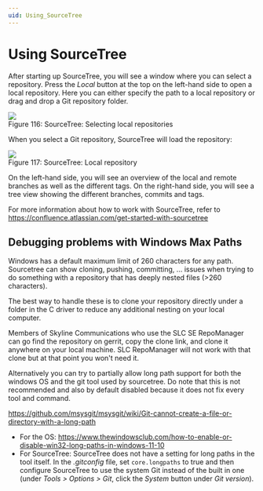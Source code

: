 ```yaml
---
uid: Using_SourceTree
---
```


# Using SourceTree

After starting up SourceTree, you will see a window where you can select a repository. Press the *Local* button at the top on the left-hand side to open a local repository. Here you can either specify the path to a local repository or drag and drop a Git repository folder.

![](~/develop/images/SourceTree_repositories.png)
<br>Figure 116: SourceTree: Selecting local repositories

When you select a Git repository, SourceTree will load the repository:

![](~/develop/images/SourceTree_loadedrepository.png)
<br>Figure 117: SourceTree: Local repository

On the left-hand side, you will see an overview of the local and remote branches as well as the different tags. On the right-hand side, you will see a tree view showing the different branches, commits and tags.

For more information about how to work with SourceTree, refer to <https://confluence.atlassian.com/get-started-with-sourcetree>

## Debugging problems with Windows Max Paths

Windows has a default maximum limit of 260 characters for any path. Sourcetree can show cloning, pushing, committing, ... issues when trying to do something with a repository that has deeply nested files (>260 characters).

The best way to handle these is to clone your repository directly under a folder in the C driver to reduce any additional nesting on your local computer.

Members of Skyline Communications who use the SLC SE RepoManager can go find the repository on gerrit, copy the clone link, and clone it anywhere on your local machine. SLC RepoManager will not work with that clone but at that point you won't need it.

Alternatively you can try to partially allow long path support for both the windows OS and the git tool used by sourcetree. Do note that this is not recommended and also by default disabled because it does not fix every tool and command.

<https://github.com/msysgit/msysgit/wiki/Git-cannot-create-a-file-or-directory-with-a-long-path>

- For the OS: <https://www.thewindowsclub.com/how-to-enable-or-disable-win32-long-paths-in-windows-11-10>
- For SourceTree: SourceTree does not have a setting for long paths in the tool itself. In the *.gitconfig* file, set `core.longpaths` to true and then configure SourceTree to use the system Git instead of the built in one (under *Tools > Options > Git*, click the *System* button under *Git version*).
